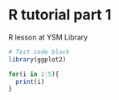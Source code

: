 # R tutorial part 1
R lesson at YSM Library

``` r
# Test code block
library(ggplot2)

for(i in 1:5){
  print(i)
}

```

